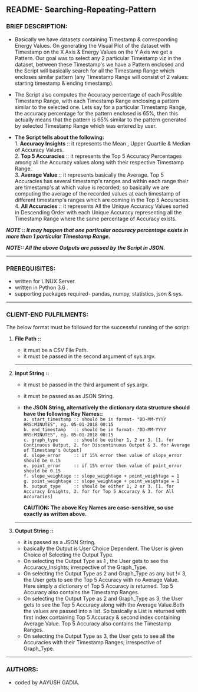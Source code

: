 ## README- Searching-Repeating-Pattern


### **BRIEF DESCRIPTION:**

  -	Basically we have datasets containing Timestamp & corresponding Energy Values. On generating the Visual Plot of the dataset with Timestamp on the X Axis & Energy Values on the Y Axis we get a Pattern. Our goal was to select any 2 particular Timestamp viz in the dataset, between these Timestamp's we have a Pattern enclosed and the Script will basically search for all the Timestamp Range which encloses similar pattern (any Timestamp Range will consist of 2 values: starting timestamp & ending timestamp).

  -	The Script also computes the Accuracy percentage of each Possible Timestamp Range, with each Timestamp Range enclosing a pattern similar to the selected one. Lets say for a particular Timestamp Range, the accuracy percentage for the pattern enclosed is 65%, then this actually means that the pattern is 65% similar to the pattern generated by selected Timestamp Range which was entered by user.

  -	**The Script tells about the following:**    
		      1.  **Accuracy Insights** ::  it represents the Mean , Upper Quartile & Median of Accuracy Values.  
		      2.  **Top 5 Accuracies**  ::  it represents the Top 5 Accuracy Percentages among all the Accuracy values along with their respective Timestamp Range.    
		      3.  **Average Value**     ::  it represents basically the Average. Top 5 Accuracies has several timestamp's ranges and within each range their are timestamp's at which value is recorded; so basically we are computing the average of the recorded values at each timestamp of different timestamp's ranges which are coming in the Top 5 Accuracies.     
		      4.  **All Accuracies**    ::  it represents All the Unique Accuracy Values sorted in Descending Order with each Unique Accuracy representing all the Timestamp Range where the same percentage of Accuracy exists.  
          
 
***NOTE :: It may happen that one particular accuracy percentage exists in more than 1 particular Timestamp Range.***  

***NOTE:: All the above Outputs are passed by the Script in JSON.***  


-------------------------------------------------------------------------------------------------------------------

### **PREREQUISITES:**


  - written for LINUX Server.
  - written in  Python 3.6 .
  - supporting packages required- pandas, numpy, statistics, json & sys. 


-------------------------------------------------------------------------------------------------------------------


### **CLIENT-END FULFILMENTS:**

The below format must be followed for the successful running of the script:  

1. **File Path ::**
   - it must be a CSV File Path.    
   - it must be passed in the second argument of sys.argv.
   
   ----------------------------------------------------------------------------------------------------------------

2. **Input String ::**
   - it must be passed in the third argument of sys.argv. 
   - it must be passed as as JSON String.
   - **the JSON String, alternatively the dictionary data structure should have the following Key Names::**   
    `a. start_timestamp :: should be in format- "DD-MM-YYYY HRS:MINUTES", eg. 05-01-2018 00:15`  
    `b. end_timestamp   :: should be in format- "DD-MM-YYYY HRS:MINUTES", eg. 05-01-2018 00:15`   
    `c. graph_type      :: should be either 1, 2 or 3. [1. for Continuous Output, 2. for Discontinuous Output & 3. for Average of Timestamp's Output]`                        
    `d. slope_error     :: if 15% error then value of slope_error should be 0.15`    
    `e. point_error     :: if 15% error then value of point_error should be 0.15`    
    `f. slope_weightage :: slope_weightage + point_weightage = 1`    
    `g. point_weightage :: slope_weightage + point_weightage = 1`    
    `h. output_type     :: should be either 1, 2 or 3. [1. for Accuracy Insights, 2. for for Top 5 Accuracy & 3. for All Accuracies]`
 
     **CAUTION: The above Key Names are case-sensitive, so use exactly as written above.**
   
   ---------------------------------------------------------------------------------------------------------------

3. **Output String ::**
   -   it is passed as a JSON String.  
   -   basically the Output is User Choice Dependent. The User is given Choice of Selecting the Output Type.   
   -   On selecting the Output Type as 1 , the User gets to see the Accuracy_Insights; irrespective of the Graph_Type.  
   -   On selecting the Output Type as 2 and Graph_Type as any but != 3, the User gets to see the Top 5 Accuracy with no Average Value. Here simply a dictionary of Top 5 Accuracy is returned. Top 5 Accuracy also contains the Timestamp Ranges.  
   - On selecting the Output Type as 2 and Graph_Type as 3, the User gets to see the Top 5 Accuracy along with the Average Value.Both the values are passed into a list. So basically a List is returned with first index containing Top 5 Accuracy & second index containing Average Value. Top 5 Accuracy also contains the Timestamp Ranges.  
   - On selecting the Output Type as 3, the User gets to see all the Accuracies with their Timestamp Ranges; irrespective of Graph_Type.  
												

-------------------------------------------------------------------------------------------------------------------						
### **AUTHORS:**

  -	coded by AAYUSH GADIA.

   
					  
